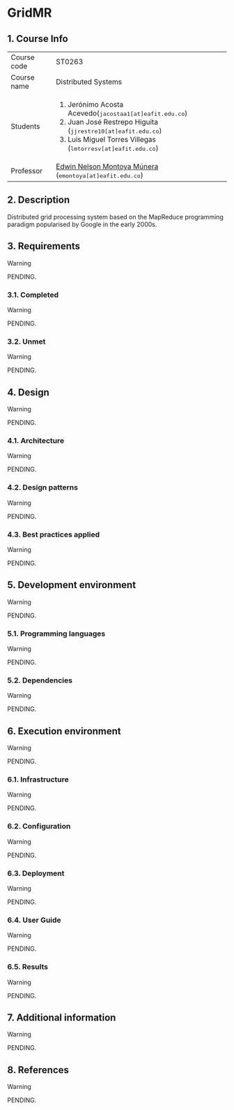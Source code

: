<h1>GridMR</h1>

## 1. Course Info

<table>
    <tbody>
        <tr>
            <td>Course code</td>
            <td>ST0263</td>
        </tr>
        <tr>
            <td>Course name</td>
            <td>Distributed Systems</td>
        </tr>
        <tr>
            <td>Students</td>
            <td>
                <ol>
                <li>Jerónimo Acosta Acevedo(<tt>jacostaa1[at]eafit.edu.co</tt>)</li>
                <li>Juan José Restrepo Higuita (<tt>jjrestre10[at]eafit.edu.co</tt>)</li>
                <li>Luis Miguel Torres Villegas (<tt>lmtorresv[at]eafit.edu.co</tt>)</li>
                </ol>
            </td>
        </tr>
        <tr>
            <td>Professor</td>
            <td><a href="https://scholar.google.com/citations?user=BhCMq0oAAAAJ&hl=es">Edwin Nelson Montoya Múnera</a> (<tt>emontoya[at]eafit.edu.co</tt>)
        </tr>
    </tbody>
</table>

## 2. Description

 Distributed grid processing system based on the MapReduce programming paradigm
 popularised by Google in the early 2000s.

## 3. Requirements

> [!WARNING]
>
> PENDING.

### 3.1. Completed

> [!WARNING]
>
> PENDING.

### 3.2. Unmet

> [!WARNING]
>
> PENDING.

## 4. Design

> [!WARNING]
>
> PENDING.

### 4.1. Architecture

> [!WARNING]
>
> PENDING.

### 4.2. Design patterns

> [!WARNING]
>
> PENDING.

### 4.3. Best practices applied

> [!WARNING]
>
> PENDING.

## 5. Development environment

> [!WARNING]
>
> PENDING.

### 5.1. Programming languages

> [!WARNING]
>
> PENDING.

### 5.2. Dependencies

> [!WARNING]
>
> PENDING.

## 6. Execution environment

> [!WARNING]
>
> PENDING.

### 6.1. Infrastructure

> [!WARNING]
>
> PENDING.

### 6.2. Configuration

> [!WARNING]
>
> PENDING.

### 6.3. Deployment

> [!WARNING]
>
> PENDING.

### 6.4. User Guide

> [!WARNING]
>
> PENDING.

### 6.5. Results

> [!WARNING]
>
> PENDING.

## 7. Additional information

> [!WARNING]
>
> PENDING.

## 8. References

> [!WARNING]
>
> PENDING.
